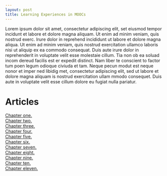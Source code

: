 ```yaml
---
layout: post
title: Learning Experiences in MOOCs
---
```



Lorem ipsum dolor sit amet, consectetur adipiscing elit, set eiusmod tempor incidunt et labore et dolore magna aliquam. Ut enim ad minim veniam, quis nostrud exerc. Irure dolor in reprehend incididunt ut labore et dolore magna aliqua. Ut enim ad minim veniam, quis nostrud exercitation ullamco laboris nisi ut aliquip ex ea commodo consequat. Duis aute irure dolor in reprehenderit in voluptate velit esse molestaie cillum. Tia non ob ea soluad incom dereud facilis est er expedit distinct. Nam liber te conscient to factor tum poen legum odioque civiuda et tam. Neque pecun modut est neque nonor et imper ned libidig met, consectetur adipiscing elit, sed ut labore et dolore magna aliquam is nostrud exercitation ullam mmodo consequet. Duis aute in voluptate velit esse cillum dolore eu fugiat nulla pariatur. 

# Articles #

[Chapter one.][art1]  
[Chapter two.][art2]  
[Chapter three.][art3]  
[Chapter four.][art4]  
[Chapter five.][art5]  
[Chapter six.][art6]  
[Chapter seven.][art7]  
[Chapter eight.][art8]  
[Chapter nine.][art9]  
[Chapter ten.][art10]  
[Chapter eleven.][art11]  

[art1]: chapter1.html
[art2]: chapter2.html
[art3]: chapter3.html
[art4]: chapter4.html
[art5]: chapter5.html
[art6]: chapter6.html
[art7]: chapter7.html
[art8]: chapter8.html
[art9]: chapter9.html
[art10]: chapter10.html
[art11]: chapter11.html

